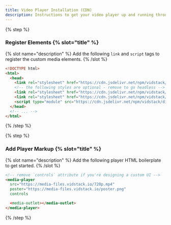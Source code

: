 ```yaml
---
title: Video Player Installation (CDN)
description: Instructions to get your video player up and running through a CDN.
---
```


{% step %}

### Register Elements {% slot="title" %}

{% slot name="description" %}
Add the following `link` and `script` tags to register the custom media elements.
{% /slot %}

```html {% copyHighlight=true highlight="4-8" %}
<!DOCTYPE html>
<html>
  <head>
    <link rel="stylesheet" href="https://cdn.jsdelivr.net/npm/vidstack/styles/base.min.css" />
    <!-- the following styles are optional - remove to go headless -->
    <link rel="stylesheet" href="https://cdn.jsdelivr.net/npm/vidstack/styles/ui/buttons.min.css" />
    <link rel="stylesheet" href="https://cdn.jsdelivr.net/npm/vidstack/styles/ui/sliders.min.css" />
    <script type="module" src="https://cdn.jsdelivr.net/npm/vidstack/dist/cdn/prod.js"></script>
  </head>
  <!-- ... -->
</html>
```

{% /step %}

{% step %}

### Add Player Markup {% slot="title" %}

{% slot name="description" %}
Add the following player HTML boilerplate to get started.
{% /slot %}

```html {% copy=true %}
<!-- remove `controls` attribute if you're designing a custom UI -->
<media-player
  src="https://media-files.vidstack.io/720p.mp4"
  poster="https://media-files.vidstack.io/poster.png"
  controls

  <media-outlet></media-outlet>
</media-player>
```

{% /step %}
